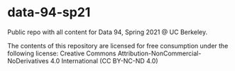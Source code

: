 # data-94-sp21

Public repo with all content for Data 94, Spring 2021 @ UC Berkeley.

The contents of this repository are licensed for free consumption under the following license: Creative Commons Attribution-NonCommercial-NoDerivatives 4.0 International (CC BY-NC-ND 4.0)
